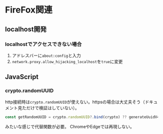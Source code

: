 # FireFox関連

## localhost開発

### localhostでアクセスできない場合

1. アドレスバーに`about:config`と入力
2. `network.proxy.allow_hijacking_localhost`を`true`に変更

## JavaScript

### crypto.randomUUID

http接続時は`crypto.randomUUID`が使えない。httpsの場合は大丈夫そう（ドキュメント見ただけで検証はしていない）。

```js
const getRandomUUID = crypto.randomUUID?.bind(crypto) ?? generateUuidV4;
```

みたいな感じで代替関数が必要。
ChromeやEdgeでは再現しない。

